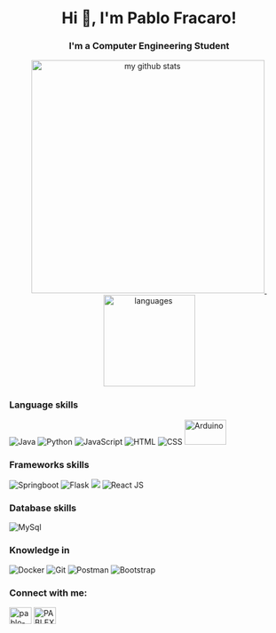 <h1 align="center">Hi 👋, I'm  Pablo Fracaro!</h1>
<h3 align="center">I'm a Computer Engineering Student</h3>
<a align="center" href="https://Pablex05.github.io">
    <p align="center">
    <img src="https://github-readme-stats.vercel.app/api?username=Pablex05&show_icons=true&theme=tokyonight" alt="my github stats" width="420"/>&nbsp;  <img src="https://github-readme-stats.vercel.app/api/top-langs/?username=Pablex05&layout=compact&theme=tokyonight&hide=jupyter%20notebook" alt="languages" height="165">
    </p>
</a>
<h3 align="left"><b>Language skills</b></h3>
	<p>
  		<img alt="Java" src="https://img.shields.io/badge/java-%23ED8B00.svg?&style=for-the-badge&logo=java&logoColor=white"/>
		<img alt="Python" src="https://img.shields.io/badge/python%20-%2314354C.svg?&style=for-the-badge&logo=python&logoColor=white"/>
		<img alt="JavaScript" src="https://img.shields.io/badge/javascript%20-%23007ACC.svg?&style=for-the-badge&logo=javascript&logoColor=white"/>
		<img alt="HTML" src="https://img.shields.io/badge/HTML-239120?style=for-the-badge&logo=html5&logoColor=white"/>
		<img alt="CSS" src="https://img.shields.io/badge/CSS-239120?&style=for-the-badge&logo=css3&logoColor=white"/>
		<img alt="Arduino" src="https://fossforce.com/wp-content/uploads/2016/08/Arduino_Logo.svg_.png" alt="arduino" width="75" height="45"/> 
	</p>
<h3 align="left"><b>Frameworks skills</b></h3>
	<p>
    		<img alt="Springboot" src="https://img.shields.io/badge/Spring_Boot-F2F4F9?style=for-the-badge&logo=spring-boot"/>	
		<img alt="Flask" src="https://img.shields.io/badge/flask%20-%23000.svg?&style=for-the-badge&logo=flask&logoColor=white"/>
		<img src="https://img.shields.io/badge/Django-092E20?style=for-the-badge&logo=Django&logoColor=white"/>
		<img alt="React JS" src="https://img.shields.io/badge/-ReactJs-61DAFB?logo=react&logoColor=white&style=for-the-badge"/>
	</p>
<h3 align="left"><b>Database skills</b></h3>
	<p>
		<img alt="MySql" src="https://img.shields.io/badge/MySQL-d11702?style=for-the-badge&logo=mysql&logoColor=white"/>
	</p>
<h3 align="left"><b>Knowledge in</b></h3>
	<p>
		<img alt="Docker" src="https://img.shields.io/badge/Docker-2CA5E0?style=for-the-badge&logo=docker&logoColor=white"/>
		<img alt="Git" src="https://img.shields.io/badge/Git-F05032?style=for-the-badge&logo=git&logoColor=white"/>
		<img alt="Postman" src="https://img.shields.io/badge/Postman-FF6C37?style=for-the-badge&logo=Postman&logoColor=white"/>
    <img alt="Bootstrap" src="https://img.shields.io/badge/bootstrap%20-%23563D7C.svg?&style=for-the-badge&logo=bootstrap&logoColor=white"/>
	</p>
<h3 align="left">Connect with me:</h3>
<p align="left">
<a href="https://linkedin.com/in/pablo-daniel-fracaro-ba86331a5" target="blank"><img align="center" src="https://raw.githubusercontent.com/rahuldkjain/github-profile-readme-generator/master/src/images/icons/Social/linked-in-alt.svg" alt="pablo-daniel-fracaro-ba86331a5" height="30" width="40" /></a>
<a href="https://discord.gg/PABLEX#7413" target="blank"><img align="center" src="https://raw.githubusercontent.com/rahuldkjain/github-profile-readme-generator/master/src/images/icons/Social/discord.svg" alt="PABLEX#7413" height="30" width="40" /></a>
</p>


